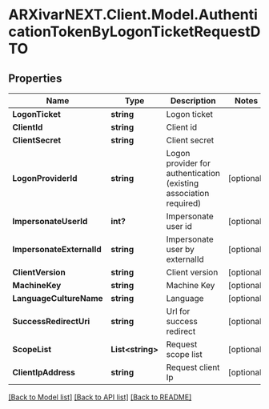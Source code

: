 # ARXivarNEXT.Client.Model.AuthenticationTokenByLogonTicketRequestDTO
## Properties

Name | Type | Description | Notes
------------ | ------------- | ------------- | -------------
**LogonTicket** | **string** | Logon ticket | 
**ClientId** | **string** | Client id | 
**ClientSecret** | **string** | Client secret | 
**LogonProviderId** | **string** | Logon provider for authentication (existing association required) | [optional] 
**ImpersonateUserId** | **int?** | Impersonate user id | [optional] 
**ImpersonateExternalId** | **string** | Impersonate user by externalId | [optional] 
**ClientVersion** | **string** | Client version | [optional] 
**MachineKey** | **string** | Machine Key | [optional] 
**LanguageCultureName** | **string** | Language | [optional] 
**SuccessRedirectUri** | **string** | Url for success redirect | [optional] 
**ScopeList** | **List&lt;string&gt;** | Request scope list | [optional] 
**ClientIpAddress** | **string** | Request client Ip | [optional] 

[[Back to Model list]](../README.md#documentation-for-models) [[Back to API list]](../README.md#documentation-for-api-endpoints) [[Back to README]](../README.md)

